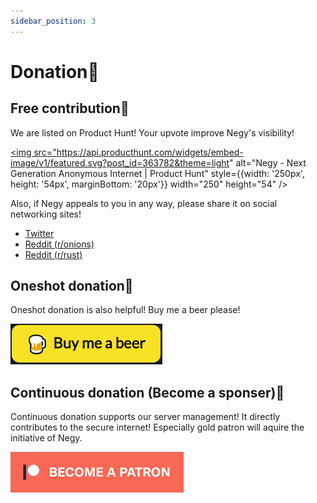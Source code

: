 ```yaml
---
sidebar_position: 3
---
```


# Donation🙏

## Free contribution👀

We are listed on Product Hunt! Your upvote improve Negy's visibility!

<a href="https://www.producthunt.com/posts/negy?utm_source=badge-featured&utm_medium=badge&utm_souce=badge-negy" target="_blank"><img src="https://api.producthunt.com/widgets/embed-image/v1/featured.svg?post_id=363782&theme=light" alt="Negy - Next&#0032;Generation&#0032;Anonymous&#0032;Internet | Product Hunt" style={{width: '250px', height: '54px', marginBottom: '20px'}} width="250" height="54" /></a>

Also, if Negy appeals to you in any way, please share it on social networking sites!

- [Twitter](https://twitter.com/negyio)
- [Reddit (r/onions)](https://www.reddit.com/r/onions/comments/y9o0ic/negy_im_building_a_proxy_that_conceals_your/)
- [Reddit (r/rust)](https://www.reddit.com/r/rust/comments/yccpoi/negy_next_generation_anonymous_internet/)

## Oneshot donation🍺

Oneshot donation is also helpful! Buy me a beer please!

[![Buy Me A Beer](./buymeabeer.png)](https://www.buymeacoffee.com/tbrand)

## Continuous donation (Become a sponser)🦜

Continuous donation supports our server management! It directly contributes to the secure internet! Especially gold patron will aquire the initiative of Negy.

[![Become a patron](./become_a_patron_button.png)](https://patreon.com/tbrand)
